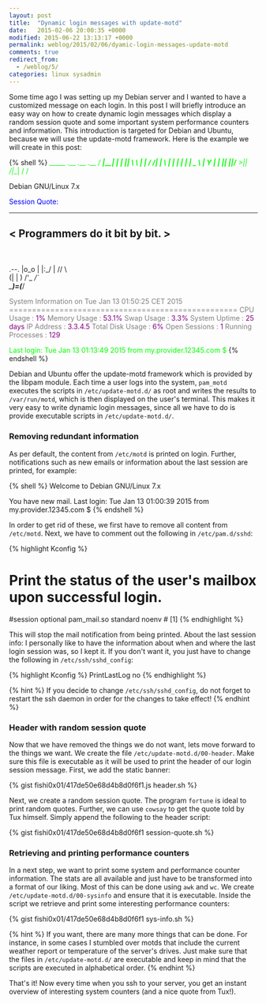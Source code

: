 ```yaml
---
layout: post
title:  "Dynamic login messages with update-motd"
date:   2015-02-06 20:00:35 +0000
modified: 2015-06-22 13:13:17 +0000 
permalink: weblog/2015/02/06/dyamic-login-messages-update-motd
comments: true
redirect_from:
  - /weblog/5/
categories: linux sysadmin
---
```


Some time ago I was setting up my Debian server and I wanted to have a customized message on each login. 
In this post I will briefly introduce an easy way on how to create dynamic login messages which display a random session quote and some important system performance counters and information. 
This introduction is targeted for Debian and Ubuntu, because we will use the update-motd framework. <!--more-->
Here is the example we will create in this post: 

{% shell %}
<span style="color: #00FF00">  _____ .__         .__     .__ 
_/ ____\|__|  ______|  |__  |__|
\   __\ |  | /  ___/|  |  \ |  |
 |  |   |  | \___ \ |   Y  \|  |
 |__|   |__|/____  >|___|  /|__|
                 \/      \/     
 
Debian GNU/Linux 7.x</span>
 
<span style="color: blue">Session Quote:
 _______________________________
< Programmers do it bit by bit. >
 -------------------------------
   \
    \
        .--.
       |o_o |
       |:_/ |
      //   \ \
     (|     | )
    /'\_   _/`\
    \___)=(___/
</span>
 
<span style="color:grey">System Information on Tue Jan 13 01:50:25 CET 2015
==================================================</span>
<span style="color:grey">CPU Usage         :</span> <span style="color:purple">1%</span>
<span style="color:grey">Memory Usage      :</span> <span style="color:purple">53.1%</span>
<span style="color:grey">Swap Usage        :</span> <span style="color:purple">3.3%</span>
<span style="color:grey">System Uptime     :</span> <span style="color:purple">25 days</span>
<span style="color:grey">IP Address        :</span> <span style="color:purple">3.3.4.5</span>
<span style="color:grey">Total Disk Usage  :</span> <span style="color:purple">6%</span>
<span style="color:grey">Open Sessions     :</span> <span style="color:purple">1</span>
<span style="color:grey">Running Processes :</span> <span style="color:purple">129</span>
 
<span style="color:#00FF00">Last login: Tue Jan 13 01:13:49 2015 from my.provider.12345.com
$</span>
{% endshell %}

Debian and Ubuntu offer the update-motd framework which is provided by the libpam module. 
Each time a user logs into the system, `pam_motd` executes the scripts in `/etc/update-motd.d/` as root and writes the results to `/var/run/motd`, which is then displayed on the user's terminal. 
This makes it very easy to write dynamic login messages, since all we have to do is provide executable scripts in `/etc/update-motd.d/`. 

### Removing redundant information ###
As per default, the content from `/etc/motd` is printed on login. 
Further, notifications such as new emails or information about the last session are printed, for example: 

{% shell %}
Welcome to Debian GNU/Linux 7.x
 
You have new mail.
Last login: Tue Jan 13 01:00:39 2015 from my.provider.12345.com
$
{% endshell %}

In order to get rid of these, we first have to remove all content from `/etc/motd`. 
Next, we have to comment out the following in `/etc/pam.d/sshd`: 

{% highlight Kconfig %}
# Print the status of the user's mailbox upon successful login.
#session    optional     pam_mail.so standard noenv # [1]
{% endhighlight %}

This will stop the mail notification from being printed. 
About the last session info: I personally like to have the information about when and where the last login session was, so I kept it. 
If you don't want it, you just have to change the following in `/etc/ssh/sshd_config`: 

{% highlight Kconfig %}
PrintLastLog no
{% endhighlight %}

{% hint %}
If you decide to change `/etc/ssh/sshd_config`, do not forget to restart the ssh daemon in order for the changes to take effect!
{% endhint %}

### Header with random session quote ###
Now that we have removed the things we do not want, lets move forward to the things we want. 
We create the file `/etc/update-motd.d/00-header`. 
Make sure this file is executable as it will be used to print the header of our login session message. 
First, we add the static banner: 

{% gist fishi0x01/417de50e68d4b8d0f6f1.js header.sh %}

Next, we create a random session quote. 
The program `fortune` is ideal to print random quotes. 
Further, we can use `cowsay` to get the quote told by Tux himself. 
Simply append the following to the header script: 

{% gist fishi0x01/417de50e68d4b8d0f6f1 session-quote.sh %}

### Retrieving and printing performance counters ###
In a next step, we want to print some system and performance counter information. 
The stats are all available and just have to be transformed into a format of our liking. 
Most of this can be done using `awk` and `wc`. 
We create `/etc/update-motd.d/00-sysinfo` and ensure that it is executable. 
Inside the script we retrieve and print some interesting performance counters: 

{% gist fishi0x01/417de50e68d4b8d0f6f1 sys-info.sh %}

{% hint %}
If you want, there are many more things that can be done. 
For instance, in some cases I stumbled over motds that include the current weather report or temperature of the server's drives. 
Just make sure that the files in `/etc/update-motd.d/` are executable and keep in mind that the scripts are executed in alphabetical order.
{% endhint %}

That's it! 
Now every time when you ssh to your server, you get an instant overview of interesting system counters (and a nice quote from Tux!).
